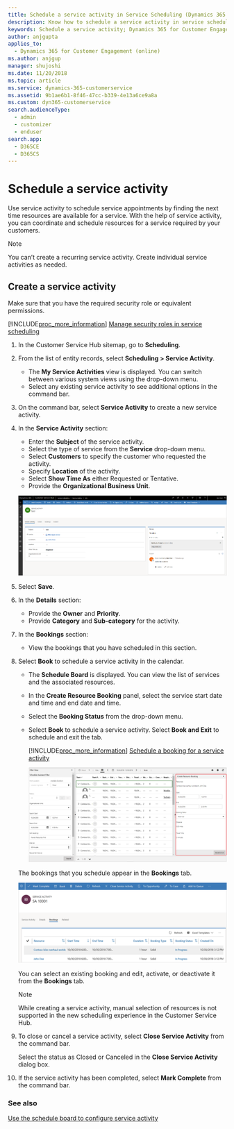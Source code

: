 ```yaml
---
title: Schedule a service activity in Service Scheduling (Dynamics 365 Customer Service) | MicrosoftDocs
description: Know how to schedule a service activity in service scheduling in Dynamics 365 Customer Service
keywords: Schedule a service activity; Dynamics 365 for Customer Engagement; Customer Service; service scheduling
author: anjgupta
applies_to: 
  - Dynamics 365 for Customer Engagement (online)
ms.author: anjgup
manager: shujoshi
ms.date: 11/20/2018
ms.topic: article
ms.service: dynamics-365-customerservice
ms.assetid: 9b1ae6b1-8f46-47cc-b339-4e13a6ce9a8a
ms.custom: dyn365-customerservice
search.audienceType: 
  - admin
  - customizer
  - enduser
search.app: 
  - D365CE
  - D365CS
---
```


# Schedule a service activity


Use service activity to schedule service appointments by finding the next time resources are available for a service. With the help of service activity, you can coordinate and schedule resources for a service required by your customers.
  
> [!NOTE]
> You can’t create a recurring service activity. Create individual service activities as needed.

## Create a service activity

Make sure that you have the required security role or equivalent permissions. 

[!INCLUDE[proc_more_information](../includes/proc-more-information.md)] [Manage security roles in service scheduling](manage-security-roles.md)

1. In the Customer Service Hub sitemap, go to **Scheduling**.
2. From the list of entity records, select **Scheduling > Service Activity**.
   - The **My Service Activities** view is displayed. You can switch between various system views using the drop-down menu.
   - Select any existing service activity to see additional options in the command bar.

3. On the command bar, select **Service Activity** to create a new service activity.  

4. In the **Service Activity** section:
    - Enter the **Subject** of the service activity.
    - Select the type of service from the **Service** drop-down menu.
    - Select **Customers** to specify the customer who requested the activity.
    - Specify **Location** of the activity.
    - Select **Show Time As** either Requested or Tentative.
    - Provide the **Organizational Business Unit**.

    ![create service activity](media/create-service-activity.png)

5. Select **Save**.

6. In the **Details** section:

     - Provide the **Owner** and **Priority**.
     - Provide **Category** and **Sub-category** for the activity.

7. In the **Bookings** section:

   - View the bookings that you have scheduled in this section.

8. Select **Book** to schedule a service activity in the calendar.

    - The **Schedule Board** is displayed. You can view the list of services and the associated resources.
    - In the **Create Resource Booking** panel, select the service start date and time and end date and time.
    - Select the **Booking Status** from the drop-down menu.
    - Select **Book** to schedule a service activity. Select **Book and Exit** to schedule and exit the tab.

      [!INCLUDE[proc_more_information](../includes/proc-more-information.md)] [Schedule a booking for a service activity](use-schedule-board-configure-service-activity.md#schedule-a-booking-for-a-service-activity)

      ![book-service-activity](media/book-service-activity.png)

   The bookings that you schedule appear in the **Bookings** tab.

   ![bookable-resource-bookings](media/resource-bookings-tab.png)

   You can select an existing booking and edit, activate, or deactivate it from the **Bookings** tab.

      > [!NOTE]
      > While creating a service activity, manual selection of resources is not supported in the new scheduling experience in the Customer Service Hub.

9. To close or cancel a service activity, select **Close Service Activity** from the command bar.

   Select the status as Closed or Canceled in the **Close Service Activity** dialog box.

10. If the service activity has been completed, select **Mark Complete** from the command bar. 

### See also

[Use the schedule board to configure service activity](use-schedule-board-configure-service-activity.md)





